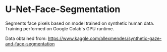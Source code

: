 # U-Net-Face-Segmentation
Segments face pixels based on model trained on synthetic human data. 
Training performed on Google Colab's GPU runtime.

Data obtained from: https://www.kaggle.com/allexmendes/synthetic-gaze-and-face-segmentation
